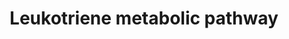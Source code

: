 ---
annotations:
- id: DOID:0111257
  parent: genetic disease
  type: Disease Ontology
  value: gamma-glutamyl transpeptidase deficiency
- id: DOID:3526
  parent: cardiovascular system disease
  type: Disease Ontology
  value: cerebral infarction
- id: PW:0002491
  parent: disease pathway
  type: Pathway Ontology
  value: leukotriene C4 synthase deficiency pathway
- id: DOID:6713
  parent: cardiovascular system disease
  type: Disease Ontology
  value: cerebrovascular disease
- id: PW:0000464
  parent: classic metabolic pathway
  type: Pathway Ontology
  value: leukotriene metabolic pathway
- id: PW:0002562
  parent: disease pathway
  type: Pathway Ontology
  value: glutathionuria disease pathway
- id: DOID:0050564
  parent: genetic disease
  type: Disease Ontology
  value: autosomal dominant nonsyndromic deafness
- id: DOID:2316
  parent: cardiovascular system disease
  type: Disease Ontology
  value: brain ischemia
authors:
- PeterSwanenberg
- Andra
- DeSl
- Eweitz
- Fehrhart
description: 'This pathway shows an overview of leukotrienes biosynthesis and metabolism.
  Leukotrienes are a group of biologically active lipid mediators who are derived
  pre-dominantly from arachidonic acid via the 5-lipoxygenase pathways. This pathway
  follow two routes, one include cysteinyl leukotrienes (LTC4, LTD4 and LTE4), the
  second starting at LTB4.   This pathway is linked to five disorders, out of which
  three are caused by hereditary primary defects in one enzyme also know as Inherited
  Metabolic Disorders or IMDs/IEMs (disorders depicted in pink). The clinical presentation
  of LTC4 synthase deficiency includes muscular hypotonia, psychomotor retardation,
  microcephaly and failure to thrive. The other two defects, gamma-glutamyl transpeptidase
  deficiency (GGT1 protein, also know as Glutathionuria) and membrane-bound dipeptidase
  deficiency (DPEP1 protein, responsible for a wide range of dipeptides hydrolytic
  reactions), have been studied to a lesser degree. Two additional disorders can be
  linked to this pathway: an increased risk of ischemic stroke is linked to the 5-LOAP
  protein (PMID:15640973 and 14770184) and deafness (ABCC1 autosomical dominant disorder,
  found in one family, severe hearing loss as adult, the relationship between the
  phenotype and gene is provisional).  This pathway was inspired by Chapter 38 of
  the book of Blau (ISBN 3642403360 (978-3642403361)).'
last-edited: 2022-12-10
organisms:
- Homo sapiens
redirect_from:
- /index.php/Pathway:WP5171
- /instance/WP5171
- /instance/WP5171_rr122629
revision: r122629
schema-jsonld:
- '@context': https://schema.org/
  '@id': https://wikipathways.github.io/pathways/WP5171.html
  '@type': Dataset
  creator:
    '@type': Organization
    name: WikiPathways
  description: 'This pathway shows an overview of leukotrienes biosynthesis and metabolism.
    Leukotrienes are a group of biologically active lipid mediators who are derived
    pre-dominantly from arachidonic acid via the 5-lipoxygenase pathways. This pathway
    follow two routes, one include cysteinyl leukotrienes (LTC4, LTD4 and LTE4), the
    second starting at LTB4.   This pathway is linked to five disorders, out of which
    three are caused by hereditary primary defects in one enzyme also know as Inherited
    Metabolic Disorders or IMDs/IEMs (disorders depicted in pink). The clinical presentation
    of LTC4 synthase deficiency includes muscular hypotonia, psychomotor retardation,
    microcephaly and failure to thrive. The other two defects, gamma-glutamyl transpeptidase
    deficiency (GGT1 protein, also know as Glutathionuria) and membrane-bound dipeptidase
    deficiency (DPEP1 protein, responsible for a wide range of dipeptides hydrolytic
    reactions), have been studied to a lesser degree. Two additional disorders can
    be linked to this pathway: an increased risk of ischemic stroke is linked to the
    5-LOAP protein (PMID:15640973 and 14770184) and deafness (ABCC1 autosomical dominant
    disorder, found in one family, severe hearing loss as adult, the relationship
    between the phenotype and gene is provisional).  This pathway was inspired by
    Chapter 38 of the book of Blau (ISBN 3642403360 (978-3642403361)).'
  keywords:
  - 12-Oxo-LTB4
  - 14-COOH-hexanor-LTE4
  - 16-COOH-tetranor-LTE3
  - 18-COOH-LTB4
  - 18-carboxy-LTE4
  - 2,4-dienoyl-CoA reductase (mitochondrial)
  - 2,4-dienoyl-CoA reductase (peroxisomal)
  - 20-COOH-LTB4
  - 20-carboxy-LTE4
  - 20-hydroxy-LTB4
  - 20-hydroxy-LTE4
  - 20-oxo-LTB4
  - 5-HPETE
  - 5-LO
  - 5-LOAP
  - ABCC1
  - Arachidonic acid
  - CYP4F3
  - DPEP1
  - DPEP2
  - GGT1
  - GGT5
  - Glutathione
  - LTA4
  - LTA4H
  - LTB4
  - LTC4
  - LTC4S
  - LTD4
  - LTE4
  - N-acetyl-LTE4
  - PTGR1
  - leukotriene-E4 20-monooxygenase
  license: CC0
  name: Leukotriene metabolic pathway
seo: CreativeWork
title: Leukotriene metabolic pathway
wpid: WP5171
---